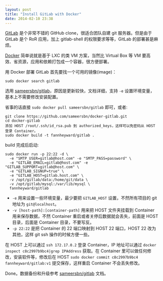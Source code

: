 ```yaml
---
layout: post
title: "Install GitLab with Docker"
date: 2014-02-10 23:38
---
```


[GitLab][1] 是个非常不错的 GitHub clone，很适合团队自建 git 服务器。但是由于 GitLab 是个 RoR 应用，加上 gitlab-shell 的权限要求等等，GitLab 的部署甚是麻烦。

[Docker][2] 简单说就是基于 LXC 的类 VM 方案，当然比 Virtual Box 等 VM 要高效、省资源，应用和依赖打包成一个容器，很方便部署。

用 Docker 部署 GitLab 首先要找一个可用的镜像(image)：

```
sudo docker search gitlab
```

选用 [sameersbn/gitlab][3]，原因是更新较快，文档详细，支持 `-e` 设置环境变量，基本上不需要修改安装配置。

省事的话直接 `sudo docker pull sameersbn/gitlab` 即可，或者:

```
git clone https://github.com/sameersbn/docker-gitlab.git
cd docker-gitlab
添加 HOST /root/.ssh/id_rsa.pub 到 authorized_keys，这样可以免密码从 HOST 登录 Container。
sudo docker build -t fannheyward/gitlab .
```

build 完成后启动:

```
sudo docker run -p 22:22 -d \
  -e "SMTP_USER=gitlab@host.com" -e "SMTP_PASS=password" \
  -e "GITLAB_EMAIL=gitlab@host.com" -e "GITLAB_SUPPORT=gitlab@host.com" \
  -e "GITLAB_SIGNUP=true" \
  -e "GITLAB_HOST=gitlab.host.com" \
  -v /opt/gitlab/data:/home/git/data \
  -v /opt/gitlab/mysql:/var/lib/mysql \
  fannheyward/gitlab
```

* `-e` 用来设置一些环境变量，最少要把 `GITLAB_HOST` 设置，不然所有项目的 git 地址为 `git@localhost`。
* `-v [host-path]:[container-path]` 用来把 HOST 文件夹挂载到 Container 用来保存数据，不然 Container 重启或者关停后数据就会丢失，前面是 HOST 目录，后面是 Container 目录，不要写反。
* `-p 22:22` 是把 Container 的 22 端口映射到 HOST 22 端口，HOST 22 改为其他，这样 git ssh 操作的时候方便一些。

在 HOST 上可以通过 `ssh 172.17.0.2` 登录 Container，IP 地址可以通过 `docker inspect c8c2997b9bc4|grep IPAddress` 获取。在 Container 里可以做任何修改，安装软件等，修改后在 HOST `sudo docker commit c8c2997b9bc4 fannheyward/gitlab:v1` 提交保存，这样重启 Container 不会丢失修改。

Done。数据备份和升级参考 [sameersbn/gitlab][3] 文档。


[1]:https://github.com/gitlabhq/gitlabhq
[2]:https://www.docker.io/
[3]:https://github.com/sameersbn/docker-gitlab

